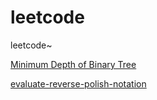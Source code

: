 # leetcode
leetcode~

[Minimum Depth of Binary Tree](https://github.com/YZcxy/leetcode/blob/master/src/No1.java)

[evaluate-reverse-polish-notation](https://github.com/YZcxy/leetcode/blob/master/src/No2.java)
